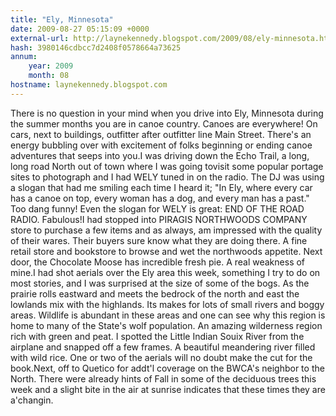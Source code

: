 ```yaml
---
title: "Ely, Minnesota"
date: 2009-08-27 05:15:09 +0000
external-url: http://laynekennedy.blogspot.com/2009/08/ely-minnesota.html
hash: 3980146cdbcc7d2408f0578664a73625
annum:
    year: 2009
    month: 08
hostname: laynekennedy.blogspot.com
---
```


There is no question in your mind when you drive into Ely, Minnesota during the summer months you are in canoe country. Canoes are everywhere! On cars, next to buildings, outfitter after outfitter line Main Street. There's an energy bubbling over with excitement of folks beginning or ending canoe adventures that seeps into you.I was driving down the Echo Trail, a long, long road North out of town where I was going tovisit some popular portage sites to photograph and I had WELY tuned in on the radio. The DJ was using a slogan that had me smiling each time I heard it; "In Ely, where every car has a canoe on top, every woman has a dog, and every man has a past."  Too dang funny! Even the slogan for WELY is great:  END OF THE ROAD RADIO. Fabulous!I had stopped into PIRAGIS NORTHWOODS COMPANY store to purchase a few items and as always, am impressed with the quality of their wares. Their buyers sure know what they are doing there. A fine retail store and bookstore to browse and wet the northwoods appetite. Next door, the Chocolate Moose has incredible fresh pie. A real weakness of mine.I had shot aerials over the Ely area this week, something I try to do on most stories, and I was surprised at the size of some of the bogs. As the prairie rolls eastward and meets the bedrock of the north and east the lowlands mix with the highlands. Its makes for lots of small rivers and boggy areas. Wildlife is abundant in these areas and one can see why this region is home to many of the State's wolf population. An amazing wilderness region rich with green and peat. I spotted the Little Indian Souix River from the airplane and snapped off a few frames. A beautiful meandering river filled with wild rice. One or two of the aerials will no doubt make the cut for the book.Next, off to Quetico for addt'l coverage on the BWCA's neighbor to the North. There were already hints of Fall in some of the deciduous trees this week and a slight bite in the air at sunrise indicates that these times they are a'changin.
